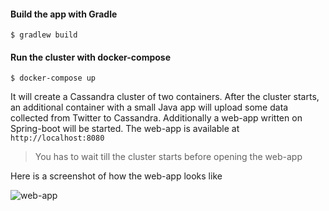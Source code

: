 #### Build the app with Gradle

```terminal
$ gradlew build
```

#### Run the cluster with docker-compose

```terminal
$ docker-compose up
```

It will create a Cassandra cluster of two containers. After the cluster starts, an additional container with a small Java app 
will upload some data collected from Twitter to Cassandra. Additionally a web-app written on Spring-boot will be started. The web-app is available at `http://localhost:8080`

> You has to wait till the cluster starts before opening the web-app

Here is a screenshot of how the web-app looks like

![web-app](https://cloud.githubusercontent.com/assets/188851/25997783/691b68fe-3726-11e7-9802-15780fe34eaf.png)

